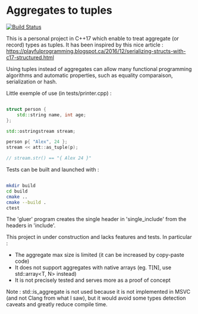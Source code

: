 
# Aggregates to tuples

[![Build Status](https://travis-ci.org/Dwarfobserver/AggregatesToTuples.svg?branch=master)](https://travis-ci.org/Dwarfobserver/AggregatesToTuples)

This is a personal project in C++17 which enable to treat aggregate (or record) types as tuples.
It has been inspired by this nice article : https://playfulprogramming.blogspot.ca/2016/12/serializing-structs-with-c17-structured.html

Using tuples instead of aggregates can allow many functional programming algorithms and automatic
properties, such as equality comparaison, serialization or hash.

Little exemple of use (in tests/printer.cpp) :

```cpp

struct person {
    std::string name, int age;
};

std::ostringstream stream;

person p{ "Alex", 24 };
stream << att::as_tuple(p);

// stream.str() == "{ Alex 24 }"

```

Tests can be built and launched with :

```bash

mkdir build
cd build
cmake ..
cmake --build .
ctest

```

The 'gluer' program creates the single header in 'single_include' from the headers in 'include'.

This project in under construction and lacks features and tests.
In particular :

 - The aggregate max size is limited (it can be increased by copy-paste code)
 - It does not support aggregates with native arrays (eg. T[N], use std::array<T, N> instead)
 - It is not precisely tested and serves more as a proof of concept

Note : std::is_aggregate<T> is not used because it is not implemented in MSVC (and not Clang from what I saw), but it would
avoid some types detection caveats and greatly reduce compile time.
